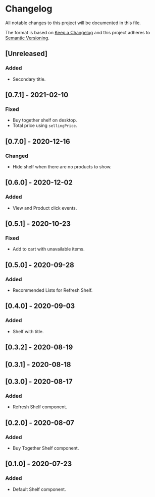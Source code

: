 # Changelog

All notable changes to this project will be documented in this file.

The format is based on [Keep a Changelog](http://keepachangelog.com/en/1.0.0/)
and this project adheres to [Semantic Versioning](http://semver.org/spec/v2.0.0.html).

## [Unreleased]

### Added
- Secondary title.

## [0.7.1] - 2021-02-10

### Fixed
- Buy together shelf on desktop.
- Total price using `sellingPrice`.

## [0.7.0] - 2020-12-16

### Changed
- Hide shelf when there are no products to show.

## [0.6.0] - 2020-12-02

### Added
- View and Product click events.

## [0.5.1] - 2020-10-23

### Fixed

- Add to cart with unavailable items.

## [0.5.0] - 2020-09-28

### Added

- Recommended Lists for Refresh Shelf.

## [0.4.0] - 2020-09-03

### Added

- Shelf with title.

## [0.3.2] - 2020-08-19

## [0.3.1] - 2020-08-18

## [0.3.0] - 2020-08-17

### Added

- Refresh Shelf component.

## [0.2.0] - 2020-08-07

### Added

- Buy Together Shelf component.

## [0.1.0] - 2020-07-23

### Added

- Default Shelf component.
